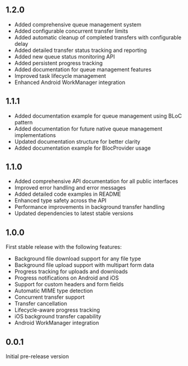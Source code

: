 ## 1.2.0

* Added comprehensive queue management system
* Added configurable concurrent transfer limits
* Added automatic cleanup of completed transfers with configurable delay
* Added detailed transfer status tracking and reporting
* Added new queue status monitoring API
* Added persistent progress tracking
* Added documentation for queue management features
* Improved task lifecycle management
* Enhanced Android WorkManager integration

## 1.1.1

* Added documentation example for queue management using BLoC pattern
* Added documentation for future native queue management implementations
* Updated documentation structure for better clarity
* Added documentation example for BlocProvider usage

## 1.1.0

* Added comprehensive API documentation for all public interfaces
* Improved error handling and error messages
* Added detailed code examples in README
* Enhanced type safety across the API
* Performance improvements in background transfer handling
* Updated dependencies to latest stable versions

## 1.0.0

First stable release with the following features:
* Background file download support for any file type
* Background file upload support with multipart form data
* Progress tracking for uploads and downloads
* Progress notifications on Android and iOS
* Support for custom headers and form fields
* Automatic MIME type detection
* Concurrent transfer support
* Transfer cancellation
* Lifecycle-aware progress tracking
* iOS background transfer capability
* Android WorkManager integration

## 0.0.1

Initial pre-release version

